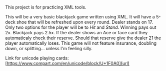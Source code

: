 This project is for practicing XML tools.

This will be a very basic blackjack game written using XML. It will have a 5-deck shoe that will be refreshed upon every round. Dealer stands on 17. Only two options for the player will be to _Hit_ and _Stand_.
Winning pays out 2x. Blackjack pays 2.5x. If the dealer shows an Ace or face card they automaticaly check their reserve. Should that reserve give the dealer 21 the player automatically loses.
This game will not feature insurance, doubling down, or splitting... unless I'm feeling silly.

Link for unicode playing cards: [https://www.compart.com/en/unicode/block/U+1F0A0](url)
